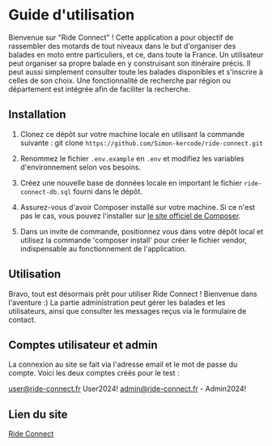 # Guide d'utilisation

Bienvenue sur "Ride Connect" !
Cette application a pour objectif de rassembler des motards de tout niveaux dans le but d'organiser des balades en moto entre particuliers, et ce, dans toute la France. Un utilisateur peut organiser sa propre balade en y construisant son itinéraire précis.
Il peut aussi simplement consulter toute les balades disponibles et s'inscrire à celles de son choix.
Une fonctionnalité de recherche par région ou département est intégrée afin de faciliter la recherche.

## Installation

1. Clonez ce dépôt sur votre machine locale en utilisant la commande suivante : git clone `https://github.com/Simon-kercode/ride-connect.git`

2. Renommez le fichier `.env.example` en `.env` et modifiez les variables d'environnement selon vos besoins.

3. Créez une nouvelle base de données locale en important le fichier `ride-connect-db.sql` fourni dans le dépôt.

4. Assurez-vous d'avoir Composer installé sur votre machine. Si ce n'est pas le cas, vous pouvez l'installer sur [le site officiel de Composer](https://getcomposer.org/).

5. Dans un invite de commande, positionnez vous dans votre dépôt local et utilisez la commande 'composer install' pour créer le fichier vendor, indispensable au fonctionnement de l'application.

## Utilisation

Bravo, tout est désormais prêt pour utiliser Ride Connect ! Bienvenue dans l'aventure :)
La partie administration peut gérer les balades et les utilisateurs, ainsi que consulter les messages reçus via le formulaire de contact.

## Comptes utilisateur et admin

La connexion au site se fait via l'adresse email et le mot de passe du compte.
Voici les deux comptes créés pour le test :

user@ride-connect.fr User2024!
admin@ride-connect.fr - Admin2024!

## Lien du site
[Ride Connect](http://greta-bretagne-sud.fr/stagiaires-kercode/simon-malry/ride-connect/)
